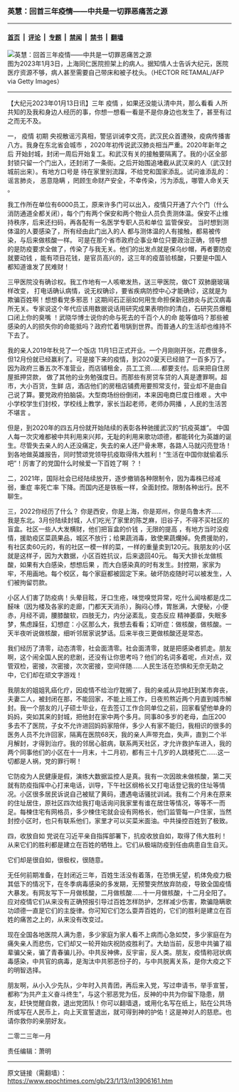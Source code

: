 ### 英慧：回首三年疫情——中共是一切罪恶痛苦之源

---

#### [首页](../../../..?n13906161) &nbsp;|&nbsp; [评论](../../../../../epoch-comment?n13906161) &nbsp;|&nbsp; [专题](../../../../../epoch-special?n13906161) &nbsp;|&nbsp; [禁闻](../../../../../epoch-news?n13906161) &nbsp;|&nbsp; [禁书](../../../../../books?n13906161) &nbsp;|&nbsp; [翻墙](https://github.com/gfw-breaker/nogfw/blob/master/README.md?n13906161)


<div><img alt="英慧：回首三年疫情——中共是一切罪恶痛苦之源" class="attachment-djy_600_400 size-djy_600_400 wp-post-image" src="https://i.epochtimes.com/assets/uploads/2023/01/id13906420-GettyImages-1245955371.jpeg"/>
<div class="caption">
 图为2023年1月3日，上海同仁医院担架上的病人。据知情人士告诉大纪元，医院医疗资源不够，病人甚至需要自己带床和被子枕头。（HECTOR RETAMAL/AFP via Getty Images）
</div></div><hr/><div class="post_content" id="artbody" itemprop="articleBody">
 <!-- article content begin -->
 <p>
  【大纪元2023年01月13日讯】三年
  <ok href="https://www.epochtimes.com/gb/tag/%E7%96%AB%E6%83%85.html">
   疫情
  </ok>
  ，如果还没能认清中共，那么看看 人所共知的及我和身边人经历的事，你想一想看一看是不是你身边也发生了，甚至有过之而无不及。
 </p>
 <p>
  一，
  <ok href="https://www.epochtimes.com/gb/tag/%E7%96%AB%E6%83%85.html">
   疫情
  </ok>
  初期 央视散谣污真相，警惩训诫李文亮，武汉民众首遭殃，疫病传播害八方。我身在东北省会城市 ，2020年初传说武汉肺炎相当严重。2020年新年之后 开始封城，封闭一周后开始复工。和武汉有关的接触要隔离了。我的小区全部封锁只留一个门出入，还封闭了一条街。之后开始围追堵截从武汉来的人（武汉封城前出来）。有地方口号是 待在家里别流蹿，不给党和国家添乱。试问谁添乱的： 谣言肺炎，
  <ok href="https://www.epochtimes.com/gb/tag/%E6%81%B6%E6%84%8F%E9%9A%90%E7%9E%92.html">
   恶意隐瞒
  </ok>
  ，罔顾生命财产安全，不幸传染，污为添乱，哪管人命关天 。
 </p>
 <p>
  我工作所在单位有6000员工，原来许多门可以出入，疫情只开通了六个门（什么消防通道全都关闭），每个门有两个保安和两个物业人员负责测体温。保安不止维持秩序，后来还扫码，再各配有一名医学专职人员和单位 监管保安。 当时想到测体温的人要感染了，所有经由此门出入的人 都与测体温的人有接触，都易被传染，与后来做核酸一样。 可是在那个省市政府企事业单位只要政治正确，领导想的是防疫要求全做了，传染了与我无关。他们的出发点就是保乌纱帽，再者要防疫就要动钱 ，能有项目花钱，是官员高兴的，这三年的疫苗验核酸，只要是中国人都知道谁发了民难财！
 </p>
 <p>
  三甲医院没有确诊权。我工作地有一人咳嗽发热，送三甲医院，做CT 双肺磨玻璃样改变， 打电话确认病情，说无权确诊，要省疾病防控中心才能确诊，这就是为欺骗百姓啊！想想看党多邪恶！这期间石正丽如何用生命担保新冠肺炎与武汉病毒所无关。专家说这个年代应该用数据说话用研究成果表明你的清白，石研究员爆粗口闭上你的臭嘴 ！武晓华博士说你的命与死去的千百个人的命 能等值吗？那些被感染的人的损失你的命能抵吗？政府忙着甩锅到世界。而普通人的生活却也维持不下去了。
 </p>
 <p>
  我的亲人2019年秋兑了一个饭店 11月1日正式开业。一个月刚刚开张，花费很多，但12月份就已经赢利了。可是接下来的疫情，到2020夏天已经赔了一百多万了。因为政府三番五次不准营业，而店铺租金，员工工资……都要支付。后来把自住房屋抵押贷款， 做了其他的业务勉强度日。而那些有房贷车贷的人真是遭罪啊。超市，大小百货，生鲜 店，酒店他们的房租店铺费用要照常支付，营业却不是由自己说了算。要党政府拍脑袋。大型商场纷纷倒闭，本来因电商巳度日维艰 。大中小学校学生们封校，学校线上教学，家长当起老师，老师办网播 ，人民的生活苦不堪言 。
 </p>
 <p>
  但是，到2020年的四五月份就开始陆续的表彰各种驰援武汉的“抗疫英雄”。 中国人每一次灾难都被中共利用来兴邦，无耻的利用来歌功颂德，都能转化为英雄的诞生。尽管失去亲人的人还没痛定，失去的亲人还尸骨未寒，各路人马就闪亮登场！到各地做英雄报告，同时赞颂党领导抗疫取得伟大胜利！“生活在中国你就偷着乐吧”！厉害了的党国什么时候爱一下百姓了啊 ？！
 </p>
 <p>
  二，2021年，国际社会已经陆续放开，逐步撤销各种限制令，因为毒株已经减弱，重症
  <ok href="https://www.epochtimes.com/gb/tag/%E7%8E%87%E6%AD%BB%E4%BA%A1%E7%8E%87.html">
   率死亡率
  </ok>
  下降。而国内还是铁板一样，全面封控。限制各种出行。民不聊生。
 </p>
 <p>
  三，2022你经历了什么？ 你是西安，你是上海，你是郑州，你是鸟鲁木齐……
  <br/>
  我是东北。3月份陆续封城，人们吃光了家里的陈芝麻，旧谷子，不得不买社区的盲盒。社区一些人大发横财，他们把盲盒的价钱 ，无限的提高 ，有地方当时没疫情，援助疫区菜蔬果品，城区不放行；给果蔬消毒，致使果蔬爤掉。免费援助的，有社区卖60元的，有的社区一模一样的菜，一样的重量卖到120元。我朋友的小区就是这样子，因为大数据，小区百姓抗议，后来退回40元。 每天大排长龙做核酸，如果有大白感染，想想后果 ，而大白感染真的时有发生。封控期，家家为牢，不用画地。每个校区，每个家庭都被固定下来。破坏防疫随时可以被发生，人们被拘留罚款。
 </p>
 <p>
  小区人们害了防疫病！头晕目眩，牙口生疮，味觉嗅觉异常，吃什么闻啥都是戊二醛味（因为楼及各家的走廊，门都天天消杀），胸闷心悸，胃胀满，大便秘，小便赤，月经不调，腰膝酸软，四肢无力，内分泌紊乱，变态反应 精神萎靡，失眠多梦，焦虑躁狂，幻想症：小区那么大，我想去看看；幻听症：做核酸，做核酸。一天半夜听说做核酸，细听邻居家说梦话。后来半夜三更做核酸还是常态。
 </p>
 <p>
  我们经历了清零，动态清零，社会面清零。社会面清零，就是把感染者抓走。朋友啊，这个闹全国人民的悲剧，还没有让你思考吗？他们的名词多着呢，点对点，双管双检，密接，次密接，次次密接，空间伴随……人民生活在恐惧和无奈无助之中，它们却在顽文字游戏！
 </p>
 <p>
  我朋友的姐姐乳癌化疗，因疫情不给治疗耽搁了，我的亲戚从异地赶到某市奔丧，夫妻二人，被封闭在那，不能回家，不能上班工作，日夜煎熬近两个月直到城市解封。我一个朋友的儿子硕士毕业，在去签订工作合同单位之前，回家看望他单身的妈妈，突如其来的封城，把他封在家中两个多月。同事80多岁的老母，血压200多去不了医院，子女不允许进回妈妈家陪伴，多少人有家不能归，我相识的很多的医务人员不允许回家，隔离在医院68天，我的亲人声带充血，失声，直到二个半月解封，才得到治疗。我的邻居心脏病，联系两天社区，才允许救护车进入，我的两个同事他们的小区在十一月末，十二月初，都有三十几岁的人跳楼死亡……这一切都是人祸，党的罪行啊！
 </p>
 <p>
  它防疫为人民健康是假，演练大数据监控人是真。我有一次因故未做核酸，第二天就有防疫指挥中心打来电话，训导，下午社区纲格长又打电话登记我的住址等情况。小区很多居民诉说自己被赋了黄码，遭遇电话骚扰训诫。我有二个月未在原来的住址居住，原社区四次给我打电话询问我家里有谁在居住等情况，等等不一而足。每楝住宅有网格员，多少楝住宅就会设有网格长，他们监管每一户住家，当然封控小区时，也只有联系他们，家里才可以买菜米面油。中共操控百姓到了极致。
 </p>
 <p>
  四，收放自如 党说在习近平亲自指挥部署下，抗疫收放自如，取得了伟大胜利！从来它们的胜利都是建立在百姓的牺牲上。它们从极端防疫到任由病患自生自灭。
 </p>
 <p>
  它们却是很自如，很极权，很随意。
 </p>
 <p>
  无任何前期准备，在封闭近三年，百姓生活没有着落，在恐惧无望，机体免疫力极其低下的情况下，在冬季病毒感染的多发期，无预警突然放弃防疫，导致全国疫情大暴发。有网友写下一月做核酸，二月做核酸……十一月做核酸，十二月全阳了。应对疫情它们从来没有正确预报引导过百姓怎样防护，怎样减少伤害，欺骗隐瞒歌功颂德一直是它们的主旋律。你可知它们怎么耍弄百姓的，它们的胜利是建立在百姓的痛苦之上的，从来没有改变过。
 </p>
 <p>
  现在全国各地医院人满为患，多少家庭为家人看不上病而心急如焚，多少家庭在为痛失亲人而悲伤，它们却又一轮开始庆祝防疫胜利了。大劫当前，反思中共骗了祖辈骗父亲，骗了青春骗儿孙。中共反神佛，反宇宙，反人类。朋友，疫情称冠状病毒感染，中共官的病毒，是淘汰中共邪恶份子的，与中共脱离关系，是你大疫之下的明智选择。
 </p>
 <p>
  朋友啊，从小入少先队，少年时入共青团，再后来入党，写过申请书，举手宣誓，都称“为共产主义奋斗终生”，与这个邪恶党为伍，反神的中共为你留下隐患，朋友，赶快觉醒自救，退出党团队！你可以翻墙退，或用化名写在纸上，贴在公共场所或写在人民币上，向上天宣誓退出，就可得到神的护佑！这是神对人的慈悲。也请你救你的亲朋好友。
 </p>
 <p>
  二零二三年一月
 </p>
 <p>
  责任编辑：萧明
 </p>
 <!-- article content end -->
 <div id="below_article_ad">
 </div>
</div>


---

原文链接（需翻墙）：https://www.epochtimes.com/gb/23/1/13/n13906161.htm